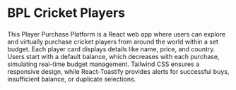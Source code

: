 # BPL Cricket Players
###
This Player Purchase Platform is a React web app where users can explore and virtually purchase cricket players from around the world within a set budget. Each player card displays details like name, price, and country. Users start with a default balance, which decreases with each purchase, simulating real-time budget management. Tailwind CSS ensures a responsive design, while React-Toastify provides alerts for successful buys, insufficient balance, or duplicate selections.
